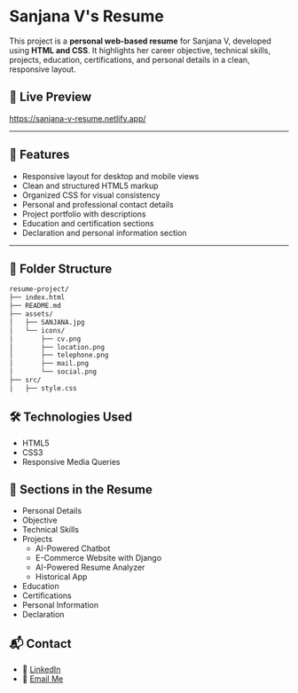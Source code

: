 # Sanjana V's Resume

This project is a **personal web-based resume** for Sanjana V, developed using **HTML and CSS**. It highlights her career objective, technical skills, projects, education, certifications, and personal details in a clean, responsive layout.

## 🔗 Live Preview

https://sanjana-v-resume.netlify.app/

---

## 📌 Features

- Responsive layout for desktop and mobile views
- Clean and structured HTML5 markup
- Organized CSS for visual consistency
- Personal and professional contact details
- Project portfolio with descriptions
- Education and certification sections
- Declaration and personal information section

---

## 📁 Folder Structure

```bash
resume-project/
├── index.html
├── README.md
├── assets/
│   ├── SANJANA.jpg
│   └── icons/
│       ├── cv.png
│       ├── location.png
│       ├── telephone.png
│       ├── mail.png
│       └── social.png
├── src/
│   ├── style.css
```

## 🛠️ Technologies Used

- HTML5
- CSS3
- Responsive Media Queries

## 📄 Sections in the Resume

- Personal Details
- Objective
- Technical Skills
- Projects
  - AI-Powered Chatbot
  - E-Commerce Website with Django
  - AI-Powered Resume Analyzer
  - Historical App
- Education
- Certifications
- Personal Information
- Declaration

## 📬 Contact

- 🔗 [LinkedIn](https://www.linkedin.com/in/sanjanavaddi/)
- 📧 [Email Me](mailto:sanjanavaddi2003@gmail.com)
